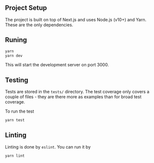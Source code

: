 ## Project Setup

The project is built on top of Next.js and uses Node.js (v10+) and Yarn. These are the only dependencies.

## Runing

```bash
yarn
yarn dev
```

This will start the development server on port 3000.

## Testing

Tests are stored in the `tests/` directory. The test coverage only covers a couple of files - they are there more as examples than for broad test coverage.

To run the test

```bash
yarn test
```

## Linting

Linting is done by `eslint`. You can run it by

```bash
yarn lint
```
